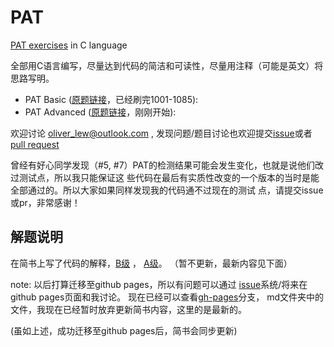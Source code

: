 # PAT

[PAT exercises](https://www.patest.cn/contests) in C language

全部用C语言编写，尽量达到代码的简洁和可读性，尽量用注释（可能是英文）将思路写明。

* PAT Basic ([原题链接](https://www.patest.cn/contests/pat-b-practise)，已经刷完1001-1085): 
* PAT Advanced ([原题链接](https://www.patest.cn/contests/pat-a-practise)，刚刚开始): 

欢迎讨论 oliver_lew@outlook.com ,
发现问题/题目讨论也欢迎提交[issue](https://github.com/OliverLew/PAT/issues)或者[pull request](https://github.com/OliverLew/PAT/pulls)

曾经有好心同学发现（#5, #7）PAT的检测结果可能会发生变化，也就是说他们改过测试点，所以我只能保证这
些代码在最后有实质性改变的一个版本的当时是能全部通过的。所以大家如果同样发现我的代码通不过现在的测试
点，请提交issue或pr，非常感谢！

## 解题说明

在简书上写了代码的解释，[B级](http://www.jianshu.com/p/c2b557516b50) ，
[A级](http://www.jianshu.com/p/8944b15f8194)。 （暂不更新，最新内容见下面）

note: 以后打算迁移至github pages，所以有问题可以通过
[issue](https://github.com/OliverLew/PAT/issues)系统/将来在github pages页面和我讨论。
现在已经可以查看[gh-pages](https://github.com/OliverLew/PAT/tree/gh-pages)分支，
md文件夹中的文件，我现在已经暂时放弃更新简书内容，这里的是最新的。

(虽如上述，成功迁移至github pages后，简书会同步更新)

